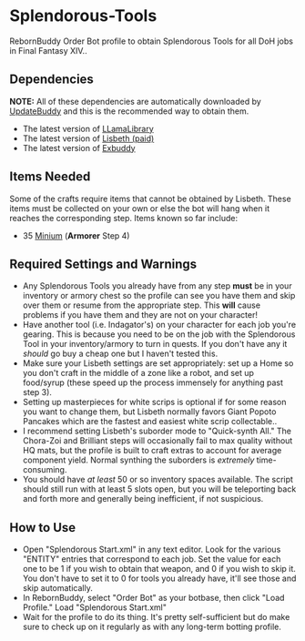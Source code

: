 # Splendorous-Tools

RebornBuddy Order Bot profile to obtain Splendorous Tools for all DoH jobs in Final Fantasy XIV..

## Dependencies

**NOTE:** All of these dependencies are automatically downloaded by [UpdateBuddy](https://rebornbuddy.wiki/users/#installing-updatebuddy-and-other-add-ons) and this is the recommended way to obtain them.

- The latest version of [LLamaLibrary](https://github.com/nt153133/LlamaLibrary)
- The latest version of [Lisbeth (paid)](https://lisbeth.io/downloads/EN/Lisbeth.zip)
- The latest version of [Exbuddy](https://github.com/Entrax643/ExBuddy)

## Items Needed

Some of the crafts require items that cannot be obtained by Lisbeth. These items must be collected on your own or else the bot will hang when it reaches the corresponding step. Items known so far include:

- 35 [Minium](https://na.finalfantasyxiv.com/lodestone/playguide/db/item/e75c79574e6/) (**Armorer** Step 4)

## Required Settings and Warnings

- Any Splendorous Tools you already have from any step **must** be in your inventory or armory chest so the profile can see you have them and skip over them or resume from the appropriate step. This **will** cause problems if you have them and they are not on your character!
- Have another tool (i.e. Indagator's) on your character for each job you're gearing. This is because you need to be on the job with the Splendorous Tool in your inventory/armory to turn in quests. If you don't have any it _should_ go buy a cheap one but I haven't tested this.
- Make sure your Lisbeth settings are set appropriately: set up a Home so you don't craft in the middle of a zone like a robot, and set up food/syrup (these speed up the process immensely for anything past step 3).
- Setting up masterpieces for white scrips is optional if for some reason you want to change them, but Lisbeth normally favors Giant Popoto Pancakes which are the fastest and easiest white scrip collectable..
- I recommend setting Lisbeth's suborder mode to "Quick-synth All." The Chora-Zoi and Brilliant steps will occasionally fail to max quality without HQ mats, but the profile is built to craft extras to account for average component yield. Normal synthing the suborders is _extremely_ time-consuming.
- You should have _at least_ 50 or so inventory spaces available. The script should still run with at least 5 slots open, but you will be teleporting back and forth more and generally being inefficient, if not suspicious.

## How to Use

- Open "Splendorous Start.xml" in any text editor. Look for the various "ENTITY" entries that correspond to each job. Set the value for each one to be 1 if you wish to obtain that weapon, and 0 if you wish to skip it. You don't have to set it to 0 for tools you already have, it'll see those and skip automatically.
- In RebornBuddy, select "Order Bot" as your botbase, then click "Load Profile." Load "Splendorous Start.xml"
- Wait for the profile to do its thing. It's pretty self-sufficient but do make sure to check up on it regularly as with any long-term botting profile.
